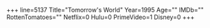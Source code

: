+++
line=5137
Title="Tomorrow's World"
Year=1995
Age=""
IMDb=""
RottenTomatoes=""
Netflix=0
Hulu=0
PrimeVideo=1
Disney=0
+++

